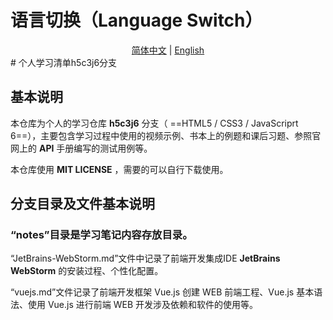 # 语言切换（Language Switch）

<center><a href="https://github.com/TianLongMengXue/learn-ckecklist/blob/h5c3j6/README.md">简体中文</a> | <a href="https://github.com/TianLongMengXue/learn-ckecklist/blob/h5c3j6/README.en.md">English</a></center>
# 个人学习清单h5c3j6分支

## 基本说明

本仓库为个人的学习仓库 **h5c3j6** 分支（ ==HTML5 / CSS3 / JavaScriprt 6==），主要包含学习过程中使用的视频示例、书本上的例题和课后习题、参照官网上的 **API** 手册编写的测试用例等。

本仓库使用 **MIT LICENSE** ，需要的可以自行下载使用。

## 分支目录及文件基本说明

###  “notes”目录是学习笔记内容存放目录。

“JetBrains-WebStorm.md”文件中记录了前端开发集成IDE **JetBrains WebStorm** 的安装过程、个性化配置。

“vuejs.md”文件记录了前端开发框架 Vue.js 创建 WEB 前端工程、Vue.js 基本语法、使用 Vue.js 进行前端 WEB 开发涉及依赖和软件的使用等。 

